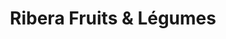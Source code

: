---
title: "Ribera Fruits & Légumes"
url: /le-grau-du-roi/ribera-fruits-et-legumes/
shop: légumes
---